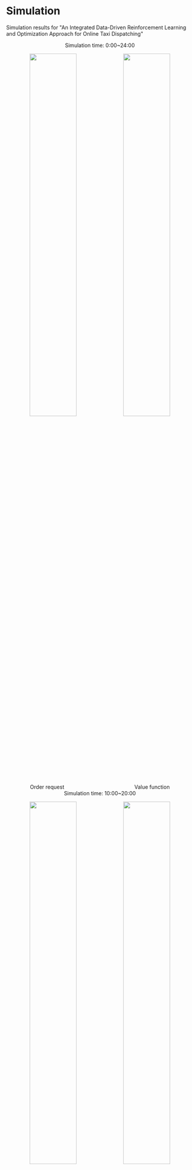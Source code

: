# Simulation
Simulation results for "An Integrated Data-Driven Reinforcement Learning and Optimization Approach for Online Taxi Dispatching"

<center> Simulation time: 0:00~24:00

<img src="Gif/order_0_24.gif" width = "50%"  /><img src="Gif/value_0_24.gif" width = "50%" />

<center> Order request &nbsp&nbsp&nbsp&nbsp&nbsp&nbsp&nbsp&nbsp&nbsp&nbsp&nbsp&nbsp&nbsp&nbsp&nbsp&nbsp&nbsp&nbsp&nbsp&nbsp&nbsp&nbsp&nbsp&nbsp&nbsp&nbsp&nbsp&nbsp&nbsp&nbsp&nbsp&nbsp&nbsp&nbsp&nbsp&nbsp&nbsp&nbsp&nbsp&nbsp&nbsp&nbsp&nbsp&nbsp&nbsp&nbsp Value function



<center> Simulation time: 10:00~20:00

<img src="Gif/order_10_20.gif" width = "50%" /><img src="Gif/value_10_20.gif" width = "50%" />

<center> Order request &nbsp&nbsp&nbsp&nbsp&nbsp&nbsp&nbsp&nbsp&nbsp&nbsp&nbsp&nbsp&nbsp&nbsp&nbsp&nbsp&nbsp&nbsp&nbsp&nbsp&nbsp&nbsp&nbsp&nbsp&nbsp&nbsp&nbsp&nbsp&nbsp&nbsp&nbsp&nbsp&nbsp&nbsp&nbsp&nbsp&nbsp&nbsp&nbsp&nbsp&nbsp&nbsp&nbsp&nbsp&nbsp&nbsp Value function
